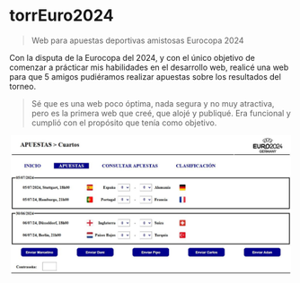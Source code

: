# torrEuro2024
> Web para apuestas deportivas amistosas Eurocopa 2024
>

Con la disputa de la Eurocopa del 2024, y con el único objetivo de comenzar
a prácticar mis habilidades en el desarrollo web, realicé una web para que
5 amigos pudiéramos realizar apuestas sobre los resultados del torneo.

> Sé que es una web poco óptima, nada segura y no muy atractiva, pero es la
> primera web que creé, que alojé y publiqué. Era funcional y cumplió con
> el propósito que tenía como objetivo.

<div style="display: flex; justify-content: center;">
  <img src="imagenes/Captura1.JPG" alt="Imagen del proyecto" width="500" />
</div>


